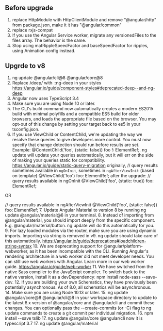 ## Before upgrade
1. replace HttpModule with HttpClientModule
   and remove "@angular/http" from package.json, make it it has "@angular/common"
2. replace rxjs-compat
3. If you use the Angular Service worker, migrate any versionedFiles to the files array. The behavior is the same.
4. Stop using matRippleSpeedFactor and baseSpeedFactor for ripples, using Animation config instead.

## Upgrde to v8
1. ng update @angular/cli@8 @angular/core@8
2. Replace /deep/ with ::ng-deep in your styles
https://angular.io/guide/component-styles#deprecated-deep--and-ng-deep
3. Angular now uses TypeScript 3.4
4. Make sure you are using Node 10 or later.
5. The CLI's build command now automatically creates a modern ES2015 build with minimal polyfills and a compatible ES5 build for older browsers, and loads the appropriate file based on the browser. You may opt-out of this change by setting your target back to es5 in your tsconfig.json.
6. If you use ViewChild or ContentChild, we're updating the way we resolve these queries to give developers more control. You must now specify that change detection should run before results are set. Example: @ContentChild('foo', {static: false}) foo !: ElementRef;. ng update will update your queries automatically, but it will err on the side of making your queries static for compatibility.
https://angular.io/guide/static-query-migration
originally,
// query results sometimes available in `ngOnInit`, sometimes in `ngAfterViewInit` (based on template)
@ViewChild('foo') foo: ElementRef;
after the upgrade:
// query results available in ngOnInit
@ViewChild('foo', {static: true}) foo: ElementRef;

OR

// query results available in ngAfterViewInit
@ViewChild('foo', {static: false}) foo: ElementRef;
7. Update Angular Material to version 8 by running ng update @angular/material@8 in your terminal.
8. Instead of importing from @angular/material, you should import deeply from the specific component. E.g. @angular/material/button. ng update will do this automatically for you.
9. For lazy loaded modules via the router, make sure you are using dynamic imports. Importing via string is removed in v9. ng update should take care of this automatically.
https://angular.io/guide/deprecations#loadchildren-string-syntax
10. We are deprecating support for @angular/platform-webworker, as it has been incompatible with the CLI. Running Angular's rendering architecture in a web worker did not meet developer needs. You can still use web workers with Angular. Learn more in our web worker guide.
https://angular.io/guide/web-worker
11. We have switched from the native Sass compiler to the JavaScript compiler. To switch back to the native version, install it as a devDependency: npm install node-sass --save-dev.
12. If you are building your own Schematics, they have previously been potentially asynchronous. As of 8.0, all schematics will be asynchronous.
14. Make sure you are using Node 10.13 or later.
15. ng update @angular/core@8 @angular/cli@8 in your workspace directory to update to the latest 8.x version of @angular/core and @angular/cli and commit these changes.
You can optionally pass the --create-commits (or -C) flag to ng update commands to create a git commit per individual migration.
16. npm install --save tslib
17. ng update @angular/core @angular/cli
    now it is typescript 3.7
17. ng update @angular/material